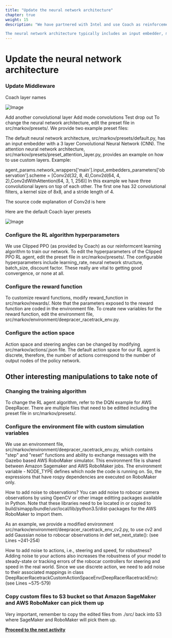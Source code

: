 ```yaml
---
title: "Update the neural network architecture"
chapter: true
weight: 15
description: "We have partnered with Intel and use Coach as reinforcement learning framework. Furthermore, we are using Tensorflow as our deep learning framework.

The neural network architecture typically includes an input embedder, middleware, and an output head, see descriptions here. In this section we are interested in changing the middleware."
---
```


# Update the neural network architecture

### Update Middleware

Coach layer names

![Image](/images/400workshop/coachnames.png)

Add another convolutional layer
Add mode convolutions
Test drop out
To change the neural network architecture, edit the preset file in src/markov/presets/. We provide two example preset files:

The default neural network architecture, src/markov/presets/default.py, has an input embedder with a 3 layer Convolutional Neural Network (CNN).
The attention neural network architecture, src/markov/presets/preset_attention_layer.py, provides an example on how to use custom layers.
Example:

agent_params.network_wrappers['main'].input_embedders_parameters['observation'].scheme = [Conv2d(32, 8, 4),Conv2d(64, 4, 2),Conv2dWithAttention(64, 3, 1, 256)]
In this example we have three convolutional layers on top of each other. The first one has 32 convolutional filters, a kernel size of 8x8, and a stride length of 4.

The source code explanation of Conv2d is here

Here are the default Coach layer presets

![Image](/images/400workshop/coachlayerpresets.png)

### Configure the RL algorithm hyperparameters

We use Clipped PPO (as provided by Coach) as our reinformcent learning algorithm to train our network. To edit the hyperparameters of the Clipped PPO RL agent, edit the preset file in src/markov/presets/. The configurable hyperparameters include learning_rate, neural network structure, batch_size, discount factor. These really are vital to getting good convergence, or none at all.

### Configure the reward function

To customize reward functions, modify reward_function in src/markov/rewards/. Note that the parameters exposed to the reward function are coded in the environment file. To create new variables for the reward function, edit the environment file, src/markov/environment/deepracer_racetrack_env.py.

### Configure the action space

Action space and steering angles can be changed by modifying src/markov/actions/.json file. The default action space for our RL agent is discrete, therefore, the number of actions correspond to the number of output nodes of the policy network.

## Other interesting manipulations to take note of

### Changing the training algorithm
To change the RL agent algorithm, refer to the DQN example for AWS DeepRacer. There are multiple files that need to be editted including the preset file in src/markov/presets/.

### Configure the environment file with custom simulation variables
We use an environment file, src/markov/environment/deepracer_racetrack_env.py, which contains "step" and "reset" functions and ability to exchange messages with the Gazebo based AWS RoboMaker simulator. This environment file is shared between Amazon Sagemaker and AWS RoboMaker jobs. The environment variable - NODE_TYPE defines which node the code is running on. So, the expressions that have rospy dependencies are executed on RoboMaker only.

How to add noise to observations?
You can add noise to robocar camera observations by using OpenCV or other image editting packages available in Python. Note that these libraries need to be located in or copied to build/simapp/bundle/usr/local/lib/python3.5/dist-packages for the AWS RoboMaker to import them.

As an example, we provide a modified environment src/markov/environment/deepracer_racetrack_env_cv2.py, to use cv2 and add Gaussian noise to robocar observations in def set_next_state(): (see Lines ~241-254)

How to add noise to actions, i.e., steering and speed, for robustness?
Adding noise to your actions also increases the robustness of your model to steady-state or tracking errors of the robocar controllers for steering and speed in the real world. Since we use discrete action, we need to add noise to their associated mappings in class DeepRacerRacetrackCustomActionSpaceEnv(DeepRacerRacetrackEnv): (see Lines ~575-579)

### Copy custom files to S3 bucket so that Amazon SageMaker and AWS RoboMaker can pick them up

Very important, remember to copy the edited files from ./src/ back into S3 where SageMaker and RoboMaker will pick them up.

**[Proceed to the next activity](../starttraining/)**
